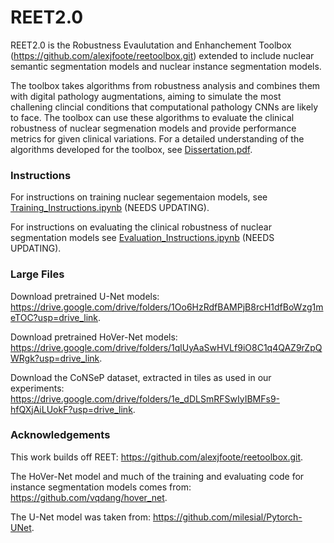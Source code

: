 # REET2.0
REET2.0 is the Robustness Evaulutation and Enhanchement Toolbox (https://github.com/alexjfoote/reetoolbox.git) extended to include nuclear semantic segmentation models and nuclear instance segmentation models.

The toolbox takes algorithms from robustness analysis and combines them with digital pathology augmentations, aiming to simulate the most challening clincial conditions that computational pathology CNNs are likely to face. The toolbox can use these algorithms to evaluate the clinical robustness of nuclear segmenation models and provide performance metrics for given clinical variations. For a detailed understanding of the algorithms developed for the toolbox, see [Dissertation.pdf](Dissertation.pdf).

### Instructions
For instructions on training nuclear segementaion models, see [Training_Instructions.ipynb](Training_Instructions.ipynb) (NEEDS UPDATING).

For instructions on evaluating the clinical robustness of nuclear segmentation models see [Evaluation_Instructions.ipynb](Evaluation_Instructions.ipynb) (NEEDS UPDATING).

### Large Files
Download pretrained U-Net models: https://drive.google.com/drive/folders/1Oo6HzRdfBAMPjB8rcH1dfBoWzg1meTOC?usp=drive_link.

Download pretrained HoVer-Net models: https://drive.google.com/drive/folders/1qlUyAaSwHVLf9iO8C1q4QAZ9rZpQWRgk?usp=drive_link.

Download the CoNSeP dataset, extracted in tiles as used in our experiments: https://drive.google.com/drive/folders/1e_dDLSmRFSwIyIBMFs9-hfQXjAiLUokF?usp=drive_link.

### Acknowledgements

This work builds off REET: https://github.com/alexjfoote/reetoolbox.git.

The HoVer-Net model and much of the training and evaluating code for instance segmentation models comes from: https://github.com/vqdang/hover_net.

The U-Net model was taken from: https://github.com/milesial/Pytorch-UNet.



